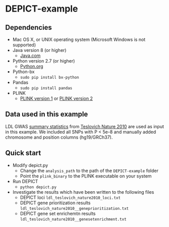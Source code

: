 # DEPICT-example

## Dependencies
* Mac OS X, or UNIX operating system (Microsoft Windows is not supported)
* Java version 8 (or higher)
  * [Java.com](https://www.java.com/en/download/)
* Python version 2.7 (or higher)
  * [Python.org](https://www.python.org/downloads/)
* Python-bx
  * `sudo pip install bx-python`   
* Pandas
  * `sudo pip install pandas`
* PLINK
  * [PLINK version 1](http://pngu.mgh.harvard.edu/~purcell/plink/) or [PLINK version 2](https://www.cog-genomics.org/plink2/) 

## Data used in this example

LDL GWAS [summary statistics](http://csg.sph.umich.edu/abecasis/public/lipids2010/) from [Teslovich Nature 2010](http://www.nature.com/nature/journal/v466/n7307/full/nature09270.html) are used as input in this example. We included all SNPs with P < 5e-8 and manually added chromosome and position columns (hg19/GRCh37).

## Quick start
* Modify depict.py
  * Change the `analysis_path` to the path of the `DEPICT-example` folder
  * Point the `plink_binary` to the PLINK executable on your system
* Run DEPICT
  * `python depict.py`
* Investigate the results which have been written to the following files
  * DEPICT loci `ldl_teslovich_nature2010_loci.txt`
  * DEPICT gene prioritization results `ldl_teslovich_nature2010__geneprioritization.txt`
  * DEPICT gene set enrichemtn results `ldl_teslovich_nature2010__genesetenrichment.txt`
